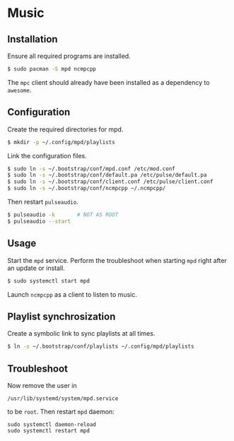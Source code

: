 # Music

## Installation

Ensure all required programs are installed.

```sh
$ sudo pacman -S mpd ncmpcpp
```

The `mpc` client should already have been installed as a dependency to `awesome`.

## Configuration

Create the required directories for mpd.

```sh
$ mkdir -p ~/.config/mpd/playlists
```

Link the configuration files.

```sh
$ sudo ln -s ~/.bootstrap/conf/mpd.conf /etc/mod.conf
$ sudo ln -s ~/.bootstrap/conf/default.pa /etc/pulse/default.pa
$ sudo ln -s ~/.bootstrap/conf/client.conf /etc/pulse/client.conf
$ sudo ln -s ~/.bootstrap/conf/ncmpcpp ~/.ncmpcpp/
```

Then restart `pulseaudio`.

```sh
$ pulseaudio -k       # NOT AS ROOT
$ pulseaudio --start
```

## Usage

Start the `mpd` service. Perform the troubleshoot when starting `mpd` right after an update or
install.

```sh
$ sudo systemctl start mpd
```

Launch `ncmpcpp` as a client to listen to music.

## Playlist synchrosization

Create a symbolic link to sync playlists at all times.

```sh
$ ln -s ~/.bootstrap/conf/playlists ~/.config/mpd/playlists
```

## Troubleshoot

Now remove the user in

    /usr/lib/systemd/system/mpd.service

to be `root`. Then restart `mpd` daemon:

    sudo systemctl daemon-reload
    sudo systemctl restart mpd
